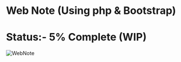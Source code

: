 # Web Note (Using php &amp; Bootstrap)
# Status:- 5% Complete (WIP)
![WebNote](https://cdn.pixabay.com/photo/2015/01/08/18/26/write-593333_960_720.jpg)

